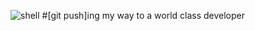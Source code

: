 ![shell](https://github.com/jeffrey990macharia0/MyStack_demos/blob/master/assets/terminal.jpg) #[git push]ing my way to a world class developer